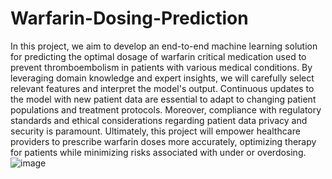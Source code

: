 # Warfarin-Dosing-Prediction

In this project, we aim to develop an end-to-end machine learning solution for predicting the optimal dosage of warfarin critical medication used to prevent thromboembolism in patients with various medical conditions. By leveraging domain knowledge and expert insights, we will carefully select relevant features and interpret the model's output. Continuous updates to the model with new patient data are essential to adapt to changing patient populations and treatment protocols. Moreover, compliance with regulatory standards and ethical considerations regarding patient data privacy and security is paramount. Ultimately, this project will empower healthcare providers to prescribe warfarin doses more accurately, optimizing therapy for patients while minimizing risks associated with under or overdosing.
![image](https://github.com/user-attachments/assets/d588ec4e-3b8e-4c2c-bde3-abfff9118f49)
